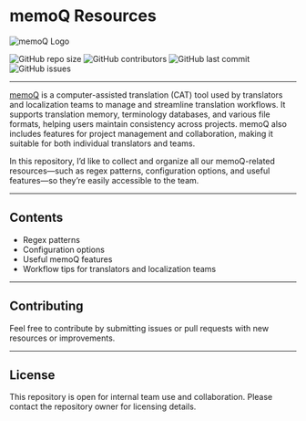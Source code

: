# memoQ Resources

![memoQ Logo](https://upload.wikimedia.org/wikipedia/commons/3/3b/MemoQ_logo.svg)

![GitHub repo size](https://img.shields.io/github/repo-size/Prugna21/memoQ?style=flat-square)
![GitHub contributors](https://img.shields.io/github/contributors/Prugna21/memoQ?style=flat-square)
![GitHub last commit](https://img.shields.io/github/last-commit/Prugna21/memoQ?style=flat-square)
![GitHub issues](https://img.shields.io/github/issues/Prugna21/memoQ?style=flat-square)

---

[memoQ](https://www.memoq.com/) is a computer-assisted translation (CAT) tool used by translators and localization teams to manage and streamline translation workflows. It supports translation memory, terminology databases, and various file formats, helping users maintain consistency across projects. memoQ also includes features for project management and collaboration, making it suitable for both individual translators and teams.

In this repository, I’d like to collect and organize all our memoQ-related resources—such as regex patterns, configuration options, and useful features—so they’re easily accessible to the team.

---

## Contents

- Regex patterns
- Configuration options
- Useful memoQ features
- Workflow tips for translators and localization teams

---

## Contributing

Feel free to contribute by submitting issues or pull requests with new resources or improvements.

---

## License

This repository is open for internal team use and collaboration. Please contact the repository owner for licensing details.
